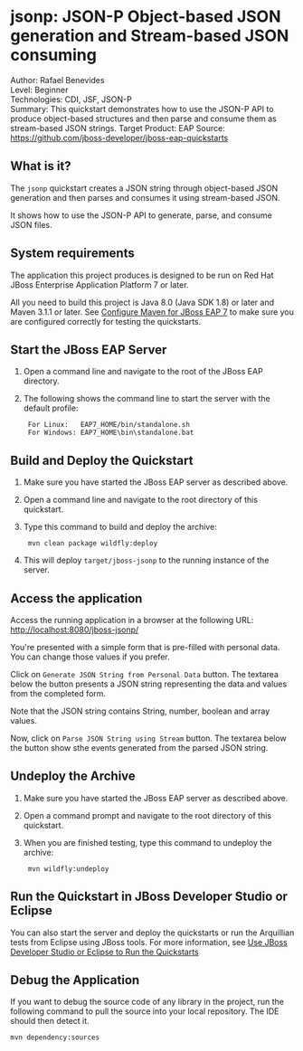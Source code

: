 jsonp: JSON-P Object-based JSON generation and Stream-based JSON consuming
======================================================
Author: Rafael Benevides  
Level: Beginner  
Technologies: CDI, JSF, JSON-P  
Summary: This quickstart demonstrates how to use the JSON-P API to produce object-based structures and then parse and consume them as stream-based JSON strings.
Target Product: EAP
Source: <https://github.com/jboss-developer/jboss-eap-quickstarts>  


What is it?
-----------

The `jsonp` quickstart creates a JSON string through object-based JSON generation and then parses and consumes it using stream-based JSON.

It shows how to use the JSON-P API to generate, parse, and consume JSON files. 


System requirements
-------------------
The application this project produces is designed to be run on Red Hat JBoss Enterprise Application Platform 7 or later. 

All you need to build this project is Java 8.0 (Java SDK 1.8) or later and Maven 3.1.1 or later. See [Configure Maven for JBoss EAP 7](https://github.com/jboss-developer/jboss-developer-shared-resources/blob/master/guides/CONFIGURE_MAVEN_JBOSS_EAP7.md#configure-maven-to-build-and-deploy-the-quickstarts) to make sure you are configured correctly for testing the quickstarts.


Start the JBoss EAP Server
-------------------------

1. Open a command line and navigate to the root of the  JBoss EAP directory.
2. The following shows the command line to start the server with the default profile:

        For Linux:   EAP7_HOME/bin/standalone.sh
        For Windows: EAP7_HOME\bin\standalone.bat


Build and Deploy the Quickstart
-------------------------


1. Make sure you have started the JBoss EAP server as described above.
2. Open a command line and navigate to the root directory of this quickstart.
3. Type this command to build and deploy the archive:

        mvn clean package wildfly:deploy
4. This will deploy `target/jboss-jsonp` to the running instance of the server.
 

Access the application
---------------------

Access the running application in a browser at the following URL:  <http://localhost:8080/jboss-jsonp/>

You're presented with a simple form that is pre-filled with personal data. You can change those values if you prefer. 

Click on `Generate JSON String from Personal Data` button. The textarea below the button presents a JSON string representing the data and values from the completed form.

Note that the JSON string contains String, number, boolean and array values.

Now, click on `Parse JSON String using Stream` button. The textarea below the button show sthe events generated from the parsed JSON string.


Undeploy the Archive
--------------------

1. Make sure you have started the JBoss EAP server as described above.
2. Open a command prompt and navigate to the root directory of this quickstart.
3. When you are finished testing, type this command to undeploy the archive:

        mvn wildfly:undeploy


Run the Quickstart in JBoss Developer Studio or Eclipse
-------------------------------------


You can also start the server and deploy the quickstarts or run the Arquillian tests from Eclipse using JBoss tools. For more information, see [Use JBoss Developer Studio or Eclipse to Run the Quickstarts](https://github.com/jboss-developer/jboss-developer-shared-resources/blob/master/guides/USE_JBDS.md#use-jboss-developer-studio-or-eclipse-to-run-the-quickstarts) 


Debug the Application
------------------------------------

If you want to debug the source code of any library in the project, run the following command to pull the source into your local repository. The IDE should then detect it.

    mvn dependency:sources
   

<!-- Build and Deploy the Quickstart to OpenShift - Coming soon! -->

